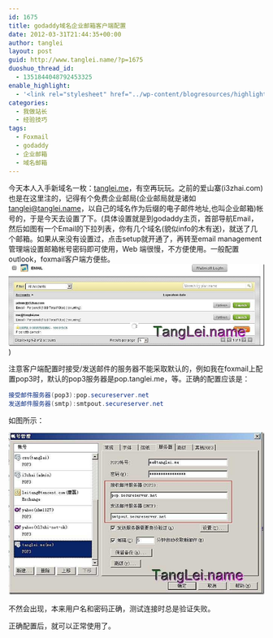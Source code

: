 ```yaml
---
id: 1675
title: godaddy域名企业邮箱客户端配置
date: 2012-03-31T21:44:35+00:00
author: tanglei
layout: post
guid: http://www.tanglei.name/?p=1675
duoshuo_thread_id:
  - 1351844048792453325
enable_highlight:
  - '<link rel="stylesheet" href="../wp-content/blogresources/highlightconfig/highlight.default.min.css"><script src="../wp-content/blogresources/highlightconfig/jquery-2.1.4.min.js"></script><script src="../wp-content/blogresources/highlightconfig/enable_highlight.js"></script>'
categories:
  - 我做站长
  - 经验技巧
tags:
  - Foxmail
  - godaddy
  - 企业邮箱
  - 域名邮箱
---
```

今天本人入手新域名一枚：<a href="http://tanglei.me" target="_blank">tanglei.me</a>，有空再玩玩。之前的爱山寨(i3zhai.com)也是在这里注的，记得有个免费企业邮局(企业邮局就是诸如<tanglei@tanglei.name>，以自己的域名作为后缀的电子邮件地址,也叫企业邮箱)帐号的，于是今天去设置了下。(具体设置就是到godaddy主页，首部导航Email，然后如图有一个Email的下拉列表，你有几个域名(貌似info的木有送)，就送了几个邮箱。如果从来没有设置过，点击setup就开通了，再转至email management管理端设置邮箱帐号密码即可使用，Web 端很慢，不方便使用。一般配置outlook，foxmail客户端方便些。[<img title="godaddy-域名免费企业邮局 1" src="/wp-content/uploads/2012/03/godaddy1_thumb.jpg" alt="godaddy-域名免费企业邮局 1"  data-pinit="registered" />](/wp-content/uploads/2012/03/godaddy1.jpg) )

注意客户端配置时接受/发送邮件的服务器不能采取默认的，例如我在foxmail上配置pop3时，默认的pop3服务器是pop.tanglei.me，等。正确的配置应该是：

```csharp
接受邮件服务器(pop3):pop.secureserver.net
发送邮件服务器(smtp):smtpout.secureserver.net
```

如图所示：

[<img title="godaddy-域名邮箱-企业邮箱-客户端配置 1" src="/wp-content/uploads/2012/03/godaddy1_thumb1.jpg" alt="godaddy-域名邮箱-企业邮箱-客户端配置 1"  data-pinit="registered" />](/wp-content/uploads/2012/03/godaddy11.jpg)

不然会出现，本来用户名和密码正确，测试连接时总是验证失败。

正确配置后，就可以正常使用了。
